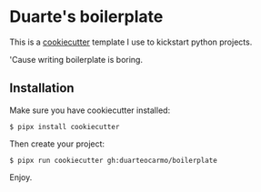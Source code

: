 # Duarte's boilerplate

This is a [cookiecutter](https://github.com/cookiecutter/cookiecutter) template I use to kickstart python projects.

'Cause writing boilerplate is boring.

## Installation

Make sure you have cookiecutter installed:

```shell
$ pipx install cookiecutter
```

Then create your project:

```shell
$ pipx run cookiecutter gh:duarteocarmo/boilerplate
```

Enjoy.
